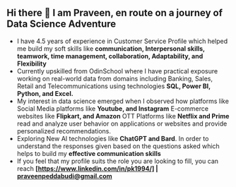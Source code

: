 ## Hi there 👋 I am Praveen, en route on a journey of Data Science Adventure

- I have 4.5 years of experience in Customer Service Profile which helped me build my soft skills like **communication, Interpersonal skills, teamwork, time 
  management, collaboration, Adaptability, and Flexibility**
- Currently upskilled from OdinSchool where I have practical exposure working on real-world data from domains including Banking, Sales, Retail and 
  Telecommunications using technologies **SQL, Power BI, Python, and Excel.**
- My interest in data science emerged when I observed how platforms like Social Media platforms like **Youtube, and Instagram**  E-commerce websites like 
  **Flipkart, and Amazon** OTT Platforms like **Netflix and Prime** read and analyze user behavior on applications or websites and provide personalized 
   recommendations.
- Exploring New AI technologies like **ChatGPT and Bard**. In order to understand the responses given based on the questions asked which helps to 
  build my **effective communication skills**
- If you feel that my profile suits the role you are looking to fill, you can reach **[https://www.linkedin.com/in/pk1994/] | praveenpeddabudi@gmail.com**
